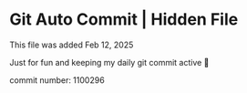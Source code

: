# Git Auto Commit | Hidden File

This file was added Feb 12, 2025

Just for fun and keeping my daily git commit active 🤪

commit number: 1100296
